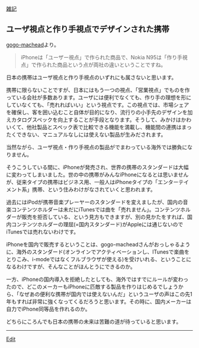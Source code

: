 ---
---
[雑記](/雑記)
## ユーザ視点と作り手視点でデザインされた携帯
[gogo-machead](http://ameblo.jp/gogo-machead/entry-10038768700.html)より。
> iPhoneは「ユーザー視点」で作られた商品で、Nokia N95は「作り手視点」で作られた商品という点が両社の違いということですね。

日本の携帯はユーザ視点と作り手視点のいずれにも属さないと思います。

携帯に限らないことですが、日本にはもう一つの視点、「営業視点」でものを作っている会社が多数あります。ユーザには便利でなくても、作り手の理想を形にしていなくても、「売れればいい」という視点です。この視点では、市場シェアを確保し、客を囲い込むこと自体が目的になり、流行りの小手先のデザインを加えカタログスペックを向上することが手段となります。そうして、みかけはかわいくて、他社製品とスペック表で比較できる機能を満載し、機能間の連携はまったくできない、マニュアルなしには使えない製品が生みだされます。

当然ながら、ユーザ視点・作り手視点の製品がでまわっている海外では勝負になりません。

そうこうしている間に、iPhoneが発売され、世界の携帯のスタンダードは大幅に変わってしまいました。世の中の携帯がみんなiPhoneになるとは思いませんが、従来タイプの携帯はビジネス用、一般人はiPhoneタイプの「エンターテイメント系」携帯、という住みわけがなされていくと思われます。

過去にはiPodが携帯音楽プレーヤーのスタンダードを変えましたが、国内の音楽コンテンツホルダーは未だにiTunesでは曲を「売れません」。コンテンツホルダーが販売を拒否している、という見方もできますが、別の見かたをすれば、国内コンテンツホルダーの理屈(=国内スタンダード)がAppleには通じないのでiTunesでは売れないわけです。

iPhoneを国内で販売するということは、gogo-macheadさんがおっしゃるように、海外のスタンダード(オンラインでアクティベーションし、ITunesで楽曲をとりこみ、i-modeではなくフルブラウザが使える)を受けいれる、ということになるわけですが、そんなことがほんとうにできるのか。

一方、iPhoneの国内導入を拒絶したとしても、海外ではすでにルールが変わったので、どこのメーカーもiPhoneに匹敵する製品を作りはじめるでしょうから、「なぜあの便利な携帯が国内では使えないんだ」というユーザの声はこの先1年もすれば非常に強くなってくるだろうと思います。その時に、国内メーカーは自力でiPhone同等品を作れるのか。

どちらにころんでも日本の携帯の未来は苦難の道が待っていると思います。
<!--  -->



----
[Edit](https://github.com/vitroid/vitroid.github.io/edit/master/MD/雑記_2007-7-6.md)
